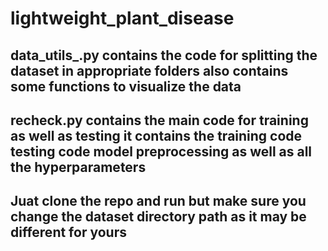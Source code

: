 # lightweight_plant_disease
## data_utils_.py contains the code for splitting the dataset in appropriate folders also contains some functions to visualize the data
## recheck.py contains the main code for training as well as testing it contains the training code testing code model preprocessing as well as all the hyperparameters
## Juat clone the repo and run but make sure you change the dataset directory path as it may be different for yours 
